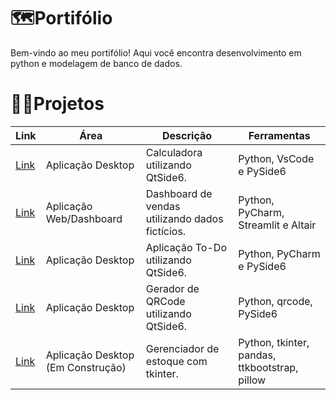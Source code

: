 # 🗺️Portifólio
Bem-vindo ao meu portifólio! Aqui você encontra desenvolvimento em python e modelagem de banco de dados.

# 👨‍💻Projetos 
|Link|Área|Descrição|Ferramentas|
|---|---|---|---|
| [Link](https://github.com/bispo-eugenio/calculadora) | Aplicação Desktop | Calculadora utilizando QtSide6. | Python, VsCode e PySide6 |
| [Link](https://github.com/bispo-eugenio/dashboard_vendas) | Aplicação Web/Dashboard | Dashboard de vendas utilizando dados fictícios. | Python, PyCharm, Streamlit e Altair |
| [Link](https://github.com/bispo-eugenio/to_do_list) | Aplicação Desktop | Aplicação To-Do utilizando QtSide6. | Python, PyCharm e PySide6 |
| [Link](https://github.com/bispo-eugenio/qrcode_generator) | Aplicação Desktop | Gerador de QRCode utilizando QtSide6. | Python, qrcode, PySide6 |
| [Link](https://github.com/bispo-eugenio/estoque-em-tk) | Aplicação Desktop (Em Construção) | Gerenciador de estoque com tkinter. | Python, tkinter, pandas, ttkbootstrap, pillow | 

